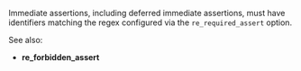 Immediate assertions, including deferred immediate assertions, must have
identifiers matching the regex configured via the `re_required_assert` option.

See also:
- **re_forbidden_assert**
